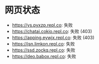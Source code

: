 # 网页状态
- https://ys.pyxzp.repl.co: 失败
- https://chatai.cokio.repl.co: 失败 (403)
- https://apping.eywjx.repl.co: 失败 (403)
- https://jsn.limkon.repl.co: 失败
- https://ssd.zockq.repl.co: 失败
- https://deo.babox.repl.co: 失败
